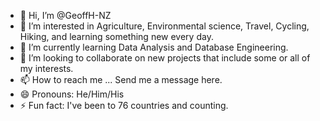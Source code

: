 - 👋 Hi, I’m @GeoffH-NZ
- 👀 I’m interested in Agriculture, Environmental science, Travel, Cycling, Hiking, and learning something new every day.
- 🌱 I’m currently learning Data Analysis and Database Engineering.
- 💞️ I’m looking to collaborate on new projects that include some or all of my interests.
- 📫 How to reach me ... Send me a message here.
- 😄 Pronouns: He/Him/His
- ⚡ Fun fact: I've been to 76 countries and counting. 

<!---
GeoffH-NZ/GeoffH-NZ is a ✨ special ✨ repository because its `README.md` (this file) appears on your GitHub profile.
You can click the Preview link to take a look at your changes.
--->
